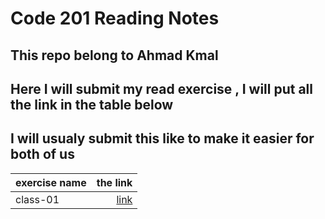 # Code 201 Reading Notes
## This repo belong to Ahmad Kmal
## Here I will submit my read exercise , I will put all the link in the table below 
## I will usualy submit this like to make it easier for both of us 
|exercise name | the link | 
|--------------|---------:|
| class-01      | [link](https://ahmadkmal.github.io/reading-notes/class-01)     |     